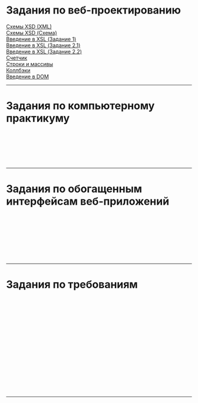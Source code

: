 # Задания по веб-проектированию    
[Схемы XSD (XML)][1] <br>
[Схемы XSD (Схема)][2] <br>
[Введение в XSL (Задание 1)][3] <br>
[Введение в XSL (Задание 2.1)][4] <br>
[Введение в XSL (Задание 2.2)][5] <br>
[Счетчик][6] <br>
[Строки и массивы][7] <br>
[Коллбэки][8] <br>
[Введение в DOM][9] <br>



[1]: https://kodaktor.ru/unsafe_9f2f7 "Схемы XSD (XML)"
[2]: https://kodaktor.ru/unsafe_82c16 "Схемы XSD (Схема)"
[3]: https://kodaktor.ru/?!=723b2c7 "Введение в XSL (Задание 1)"
[4]: https://kodaktor.ru/?!=723b2c7_6492d "Введение в XSL (Задание 2.1)"
[5]: https://kodaktor.ru/?!=task_func_b6e60 "Введение в XSL (Задание 2.2)"
[6]: https://kodaktor.ru/?!=2c4cefb_efe33 "Счетчик"
[7]: https://kodaktor.ru/?!=2c4cefb_fe608 "Строки и массивы"
[8]: https://kodaktor.ru/?!=bb6b8c4_0b9df "Коллбэки"
[9]: https://kodaktor.ru/?!=rates_29c25 "Введение в DOM"


*****



# Задания по компьютерному практикуму


[][1] <br>
[][2] <br>
[][3] <br>
[][4] <br>
[][5] <br>



[1]:  ""
[2]:  ""
[3]:  ""
[4]:  ""
[5]:  ""


*****



# Задания по обогащенным интерфейсам веб-приложений

[][1] <br>
[][2] <br>
[][3] <br>
[][4] <br>
[][5] <br>
[][6] <br>
[][7] <br>


[1]:  ""
[2]:  ""
[3]:  ""
[4]:  ""
[5]:  ""
[6]:  ""
[7]:  ""


*****


# Задания по требованиям

[][1] <br>
[][2] <br>
[][3] <br>
[][4] <br>
[][5] <br>
[][6] <br>
[][7] <br>
[][8] <br>
[][9] <br>
[][10] <br>
[][11] <br>
[][12] <br>
[][13] <br>
[][14] <br>
[][15] <br>

[1]:  ""
[2]:  ""
[3]:  ""
[4]:  ""
[5]:  ""
[6]:  ""
[7]:  ""
[8]:  ""
[9]:  ""
[10]:  ""
[11]:  ""
[12]:  ""
[13]:  ""
[14]:  ""
[15]:  ""

*****
